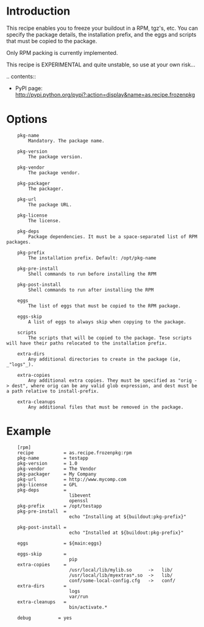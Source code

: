 Introduction
============

This recipe enables you to freeze your buildout in a RPM, tgz's, etc.
You can specify the package details, the installation prefix, and the eggs and
scripts that must be copied to the package.

Only RPM packing is currently implemented.

This recipe is EXPERIMENTAL and quite unstable, so use at your own risk...

.. contents::

- PyPI page: http://pypi.python.org/pypi?:action=display&name=as.recipe.frozenpkg

Options
=======

        pkg-name
            Mandatory. The package name.

        pkg-version
            The package version.

        pkg-vendor
            The package vendor.

        pkg-packager
            The packager.

        pkg-url
            The package URL.

        pkg-license
            The license.

        pkg-deps
            Package dependencies. It must be a space-separated list of RPM packages.

        pkg-prefix
            The installation prefix. Default: /opt/pkg-name

        pkg-pre-install
            Shell commands to run before installing the RPM

        pkg-post-install
            Shell commands to run after installing the RPM

        eggs
            The list of eggs that must be copied to the RPM package.

        eggs-skip
            A list of eggs to always skip when copying to the package.

        scripts
            The scripts that will be copied to the package. Tese scripts will have their paths relocated to the installation prefix.

        extra-dirs
            Any additional directories to create in the package (ie, _"logs"_).

        extra-copies
            Any additional extra copies. They must be specified as "orig -> dest", where orig can be any valid glob expression, and dest must be a path relative to install-prefix.

        extra-cleanups
            Any additional files that must be removed in the package.




Example
=======


        [rpm]
        recipe           = as.recipe.frozenpkg:rpm
        pkg-name         = testapp
        pkg-version      = 1.0
        pkg-vendor       = The Vendor
        pkg-packager     = My Company
        pkg-url          = http://www.mycomp.com
        pkg-license      = GPL
        pkg-deps         =
                           libevent
                           openssl
        pkg-prefix       = /opt/testapp
        pkg-pre-install  =
                           echo "Installing at ${buildout:pkg-prefix}"

        pkg-post-install =
                           echo "Installed at ${buildout:pkg-prefix}"

        eggs             = ${main:eggs}

        eggs-skip        =
                           pip
        extra-copies     =
                           /usr/local/lib/mylib.so      ->   lib/
                           /usr/local/lib/myextras*.so  ->   lib/
                           conf/some-local-config.cfg   ->   conf/
        extra-dirs       =
                           logs
                           var/run
        extra-cleanups   =
                           bin/activate.*

        debug          = yes



